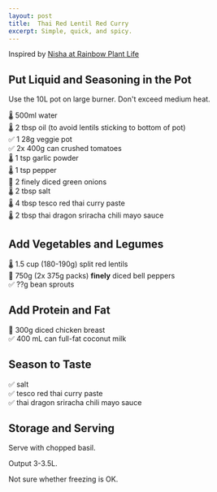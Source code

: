```yaml
---
layout: post
title:  Thai Red Lentil Red Curry
excerpt: Simple, quick, and spicy.
---
```

Inspired by [Nisha at Rainbow Plant Life](https://rainbowplantlife.com/vegan-red-lentil-curry/)

## Put Liquid and Seasoning in the Pot
Use the 10L pot on large burner. Don't exceed medium heat.

🌡️ 500ml water  
🌡️ 2 tbsp oil (to avoid lentils sticking to bottom of pot)  
✅ 1 28g veggie pot  
✅ 2x 400g can crushed tomatoes  
🌡️ 1 tsp garlic powder  
🌡️ 1 tsp pepper  
🔪 2 finely diced green onions  
🌡️ 2 tbsp salt  
🌡️ 4 tbsp tesco red thai curry paste  
🌡️ 2 tbsp thai dragon sriracha chili mayo sauce  

## Add Vegetables and Legumes
🌡️ 1.5 cup (180-190g) split red lentils  
🔪 750g (2x 375g packs) **finely** diced bell peppers  
✅ ??g bean sprouts

## Add Protein and Fat
🔪 300g diced chicken breast  
✅ 400 mL can full-fat coconut milk  

## Season to Taste
✅ salt  
✅ tesco red thai curry paste  
✅ thai dragon sriracha chili mayo sauce  

## Storage and Serving

Serve with chopped basil.

Output 3-3.5L.

Not sure whether freezing is OK.
